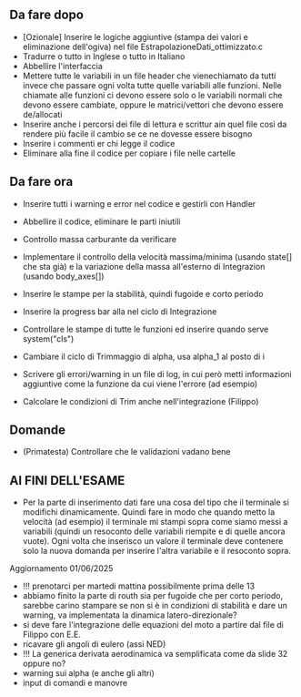 ## Da fare dopo
- [Ozionale] Inserire le logiche aggiuntive (stampa dei valori e eliminazione dell'ogiva) nel file EstrapolazioneDati_ottimizzato.c
- Tradurre o tutto in Inglese o tutto in Italiano
- Abbellire l'interfaccia
- Mettere tutte le variabili in un file header che vienechiamato da tutti invece che passare ogni volta tutte quelle variabili alle funzioni. Nelle chiamate alle funzioni ci devono essere solo o le variabili normali che devono essere cambiate, oppure le matrici/vettori che devono essere de/allocati
- Inserire anche i percorsi dei file di lettura e scrittur ain quel file così da rendere più facile il cambio se ce ne dovesse essere bisogno
- Inserire i commenti er chi legge il codice
- Eliminare alla fine il codice per copiare i file nelle cartelle

## Da fare ora
- Inserire tutti i warning e error nel codice e gestirli con Handler
- Abbellire il codice, eliminare le parti iniutili
- Controllo massa carburante da verificare
- Implementare il controllo della velocità massima/minima (usando state[] che sta già) e la variazione della massa all'esterno di Integrazion (usando body_axes[])
- Inserire le stampe per la stabilità, quindi fugoide e corto periodo
- Inserire la progress bar alla nel ciclo di Integrazione
- Controllare le stampe di tutte le funzioni ed inserire quando serve system("cls")
- Cambiare il ciclo di Trimmaggio di alpha, usa alpha_1 al posto di i
- Scrivere gli errori/warning in un file di log, in cui però metti informazioni aggiuntive come la funzione da cui viene l'errore (ad esempio)

- Calcolare le condizioni di Trim anche nell'integrazione (Filippo)

## Domande

- (Primatesta) Controllare che le validazioni vadano bene

## AI FINI DELL'ESAME
- Per la parte di inserimento dati fare una cosa del tipo che il terminale si modifichi dinamicamente. Quindi fare in modo che quando metto la velocità (ad esempio) il terminale mi stampi sopra come siamo messi a variabili (quindi un resoconto delle variabili riempite e di quelle ancora vuote). Ogni volta che inserisco un valore il terminale deve contenere solo la nuova domanda per inserire l'altra variabile e il resoconto sopra.

Aggiornamento 01/06/2025
- !!! prenotarci per martedi mattina possibilmente prima delle 13
- abbiamo finito la parte di routh sia per fugoide che per corto periodo, sarebbe carino stampare se non si è in condizioni di stabilità e dare un warning, va implementata la dinamica latero-direzionale? 
- si deve fare l'integrazione delle equazioni del moto a partire dal file di Filippo con E.E.
- ricavare gli angoli di eulero (assi NED)
- !!! La generica derivata aerodinamica va semplificata come da slide 32 oppure no?
- warning sui alpha (e anche gli altri)
- input di comandi e manovre